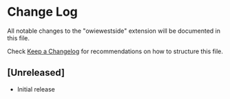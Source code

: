 # Change Log

All notable changes to the "owiewestside" extension will be documented in this file.

Check [Keep a Changelog](http://keepachangelog.com/) for recommendations on how to structure this file.

## [Unreleased]

- Initial release
